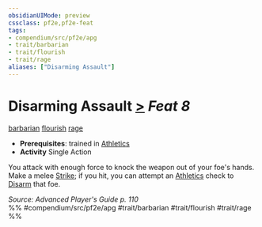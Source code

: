 ```yaml
---
obsidianUIMode: preview
cssclass: pf2e,pf2e-feat
tags:
- compendium/src/pf2e/apg
- trait/barbarian
- trait/flourish
- trait/rage
aliases: ["Disarming Assault"]
---
```

# Disarming Assault  [>](../../rules/core-rulebook/chapter-9-playing-the-game.md#Actions "Single Action") *Feat 8*  
[barbarian](../../rules/traits/barbarian.md)  [flourish](../../rules/traits/flourish.md)  [rage](../../rules/traits/rage.md)  

- **Prerequisites**: trained in [Athletics](../skills.md#Athletics)
- **Activity** Single Action

You attack with enough force to knock the weapon out of your foe's hands. Make a melee [Strike](../../rules/actions/strike.md); if you hit, you can attempt an [Athletics](../skills.md#Athletics) check to [Disarm](../../rules/actions/disarm.md) that foe.

*Source: Advanced Player's Guide p. 110*  
%% #compendium/src/pf2e/apg #trait/barbarian #trait/flourish #trait/rage %%
